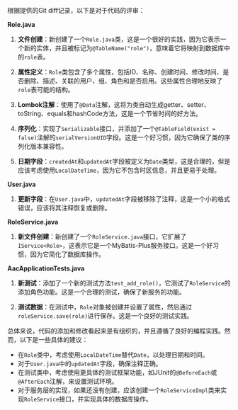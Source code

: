 根据提供的Git diff记录，以下是对于代码的评审：

**Role.java**

1. **文件创建**：新创建了一个`Role.java`类，这是一个很好的实践，因为它表示一个新的实体，并且被标记为`@TableName("role")`，意味着它将映射到数据库中的`role`表。

2. **属性定义**：`Role`类包含了多个属性，包括ID、名称、创建时间、修改时间、是否删除、描述、关联的用户、组、角色和是否启用。这些属性合理地反映了`role`表可能的结构。

3. **Lombok注解**：使用了`@Data`注解，这将为类自动生成getter、setter、toString、equals和hashCode方法，这是一个节省时间的好方法。

4. **序列化**：实现了`Serializable`接口，并添加了一个`@TableField(exist = false)`注解的`serialVersionUID`字段。这是一个好习惯，因为它确保了类的序列化版本兼容性。

5. **日期字段**：`createdAt`和`updatedAt`字段被定义为`Date`类型，这是合理的，但是应该考虑使用`LocalDateTime`，因为它不包含时区信息，并且更易于处理。

**User.java**

1. **更新字段**：在`User.java`中，`updatedAt`字段被移除了注释，这是一个小的格式错误，应该将其注释恢复或删除。

**RoleService.java**

1. **新文件创建**：新创建了一个`RoleService.java`接口，它扩展了`IService<Role>`，这表示它是一个MyBatis-Plus服务接口。这是一个好习惯，因为它简化了数据库操作。

**AacApplicationTests.java**

1. **新测试**：添加了一个新的测试方法`test_add_role()`，它测试了`RoleService`的添加角色功能。这是一个合理的测试，确保了新服务的功能。

2. **测试数据**：在测试中，`Role`对象被创建并设置了属性，然后通过`roleService.save(role)`进行保存。这是一个良好的测试实践。

总体来说，代码的添加和修改看起来是有组织的，并且遵循了良好的编程实践。然而，以下是一些具体的建议：

- 在`Role`类中，考虑使用`LocalDateTime`替代`Date`，以处理日期和时间。
- 对于`User.java`中的`updatedAt`字段，确保注释正确。
- 在测试类中，考虑使用更具体的测试框架功能，如JUnit的`@BeforeEach`或`@AfterEach`注解，来设置测试环境。
- 对于服务层的实现，如果还没有创建，应该创建一个`RoleServiceImpl`类来实现`RoleService`接口，并实现具体的数据库操作。